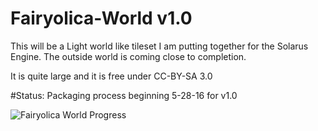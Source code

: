 # Fairyolica-World v1.0
This will be a Light world like tileset I am putting together for the Solarus Engine. The outside world is coming close to completion.  

It is quite large and it is free under CC-BY-SA 3.0

#Status: Packaging process beginning 5-28-16 for v1.0 

![Fairyolica World Progress](http://s33.postimg.org/7ok0lklnj/Fairyolica_World_tiles.png)
